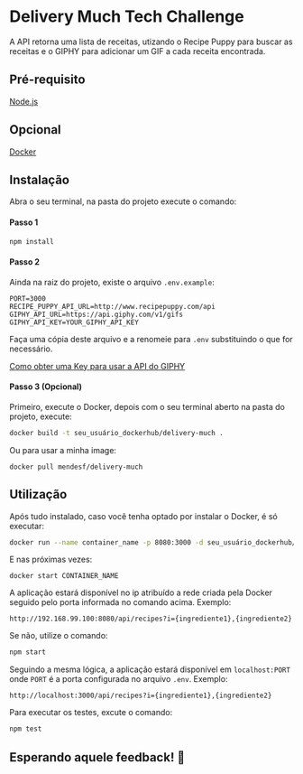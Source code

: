 # Delivery Much Tech Challenge

A API retorna uma lista de receitas, utizando o Recipe Puppy para buscar as receitas e o GIPHY para adicionar um GIF a cada receita encontrada.

## Pré-requisito
[Node.js](https://nodejs.org/pt-br/download/)

## Opcional
[Docker](https://docs.docker.com/get-docker/)

## Instalação
Abra o seu terminal, na pasta do projeto execute o comando:

#### Passo 1
```bash
npm install
```
#### Passo 2
Ainda na raiz do projeto, existe o arquivo ```.env.example```:
```
PORT=3000
RECIPE_PUPPY_API_URL=http://www.recipepuppy.com/api
GIPHY_API_URL=https://api.giphy.com/v1/gifs
GIPHY_API_KEY=YOUR_GIPHY_API_KEY
````
Faça uma cópia deste arquivo e a renomeie para ```.env``` substituindo o que for necessário.

[Como obter uma Key para usar a API do GIPHY](https://developers.giphy.com/docs/api#quick-start-guide)

#### Passo 3 (Opcional)
Primeiro, execute o Docker, depois com o seu terminal aberto na pasta do projeto, execute:
```bash
docker build -t seu_usuário_dockerhub/delivery-much .
```
Ou para usar a minha image:
```
docker pull mendesf/delivery-much
```

## Utilização
Após tudo instalado, caso você tenha optado por instalar o Docker, é só executar:
```bash
docker run --name container_name -p 8080:3000 -d seu_usuário_dockerhub/delivery-much 
```
E nas próximas vezes:
```
docker start CONTAINER_NAME
```

A aplicação estará disponível no ip atribuído a rede criada pela Docker seguido pelo porta informada no comando acima.
Exemplo:
```
http://192.168.99.100:8080/api/recipes?i={ingrediente1},{ingrediente2}
```

Se não, utilize o comando:
```bash
npm start
```

Seguindo a mesma lógica, a aplicação estará disponível em ```localhost:PORT``` onde ```PORT``` é a porta configurada no arquivo ```.env```. Exemplo:
```
http://localhost:3000/api/recipes?i={ingrediente1},{ingrediente2}
```

Para executar os testes, excute o comando: 
```bash
npm test
```

## Esperando aquele feedback! :see_no_evil:
